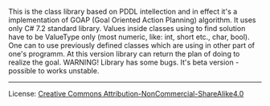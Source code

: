 This is the class library based on PDDL intellection and in effect it's a implementation of GOAP (Goal Oriented Action Planning) algorithm. It uses only C# 7.2 standard library. Values inside classes using to find solution have to be ValueType only (most numeric, like: int, short etc., char, bool). One can to use previously defined classes which are using in other part of one's programm. At this version library can return the plan of doing to realize the goal.
WARNING! Library has some bugs. It's beta version - possible to works unstable.

---
License: [Creative Commons Attribution-NonCommercial-ShareAlike4.0](https://creativecommons.org/licenses/by-nc-sa/4.0/legalcode)
